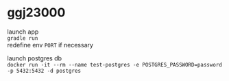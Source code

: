 # ggj23000

launch app    
`gradle run`  
redefine env `PORT` if necessary

launch postgres db  
`docker run -it --rm --name test-postgres -e POSTGRES_PASSWORD=password -p 5432:5432 -d postgres`
